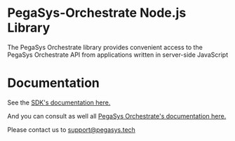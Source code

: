 # PegaSys-Orchestrate Node.js Library

The PegaSys Orchestrate library provides convenient access to the PegaSys Orchestrate API from applications written in server-side JavaScript

# Documentation

See the [SDK's documentation here.](https://docs.orchestrate.pegasys.tech/en/latest/Tutorials/SDK/)

And you can consult as well all [PegaSys Orchestrate's documentation here.](https://docs.orchestrate.pegasys.tech/)

Please contact us to support@pegasys.tech

